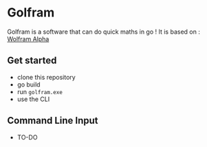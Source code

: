# Golfram
Golfram is a software that can do quick maths in go !
It is based on : [Wolfram Alpha](https://www.wolframalpha.com/)

## Get started

* clone this repository
* go build 
* run `golfram.exe`
* use the CLI

## Command Line Input
* TO-DO